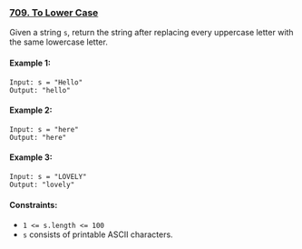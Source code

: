 ### [709. To Lower Case](https://leetcode.com/problems/to-lower-case/)

Given a string `s`, return the string after replacing every uppercase letter with the same lowercase letter.

#### Example 1:

    Input: s = "Hello"
    Output: "hello"

#### Example 2:

    Input: s = "here"
    Output: "here"

#### Example 3:

    Input: s = "LOVELY"
    Output: "lovely"


#### Constraints:

- `1 <= s.length <= 100`
- `s` consists of printable ASCII characters.